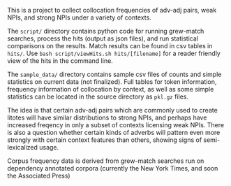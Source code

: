 This is a project to collect collocation frequencies of adv-adj pairs, weak NPIs, and strong NPIs under a variety of contexts. 

The `script/` directory contains python code for running grew-match searches, process the hits (output as json files), and run statistical comparisons on the results. Match results can be found in csv tables in `hits/`. Use `bash script/viewHits.sh hits/[filename]` for a reader friendly view of the hits in the command line.

The `sample_data/` directory contains sample csv files of counts and simple statistics on current data (not finalized). Full tables for token information, frequency information of collocation by context, as well as some simple statistics can be located in the source directory as `pkl.gz` files.

The idea is that certain adv-adj pairs which are commonly used to create litotes will have similar distributions to strong NPIs, and perhaps have increased freqency in only a subset of contexts licensing weak NPIs. There is also a question whether certain kinds of adverbs will pattern even more strongly with certain context features than others, showing signs of semi-lexicalized usage.

Corpus frequency data is derived from grew-match searches run on dependency annotated corpora (currently the New York Times, and soon the Associated Press)

